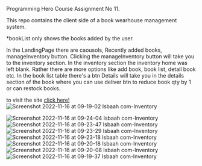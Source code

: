 Programming Hero Course Assignment No 11.

This repo contains the client side of a book wearhouse management system.

*bookList only shows the books added by the user.

In the LandingPage there are caousols, Recently added books, manageInventory button. Clicking the manageInventory button will take you to the inventory section. In the inventory section the inventory home was left blank. Rather there are more options like add book, book list, detail book etc. In the book list table there's a btn Details will take you in the details section of the book where you can use deliver btn to reduce book qty by 1 or can restock books.

to visit the site [click here!](https://isbaah-book-wearhouse.web.app/)
![Screenshot 2022-11-16 at 09-19-02 Isbaah com-Inventory](https://user-images.githubusercontent.com/73699852/202077535-081d84d1-3d5f-4036-ab3e-499425d40526.png)


![Screenshot 2022-11-16 at 09-24-04 Isbaah com-Inventory](https://user-images.githubusercontent.com/73699852/202077594-40aebe15-6e2f-43ea-bec7-18d5b80b49d2.png)
![Screenshot 2022-11-16 at 09-23-47 Isbaah com-Inventory](https://user-images.githubusercontent.com/73699852/202077598-fc664588-77cc-4ffa-9340-b735b91a90b7.png)
![Screenshot 2022-11-16 at 09-23-29 Isbaah com-Inventory](https://user-images.githubusercontent.com/73699852/202077602-8fd060ee-38cd-469f-92de-644a33846b12.png)
![Screenshot 2022-11-16 at 09-23-18 Isbaah com-Inventory](https://user-images.githubusercontent.com/73699852/202077606-d0bd00f3-c2ea-4659-8f59-7a8d41689dc0.png)
![Screenshot 2022-11-16 at 09-20-18 Isbaah com-Inventory](https://user-images.githubusercontent.com/73699852/202077607-d32323e9-8d33-46aa-8464-4ad8a539eb55.png)
![Screenshot 2022-11-16 at 09-20-08 Isbaah com-Inventory](https://user-images.githubusercontent.com/73699852/202077610-1cddaee6-7caf-4014-8943-5918b2143cdf.png)
![Screenshot 2022-11-16 at 09-19-37 Isbaah com-Inventory](https://user-images.githubusercontent.com/73699852/202077613-16bbfafb-a1c1-4828-a97d-c547876ee4da.png)
